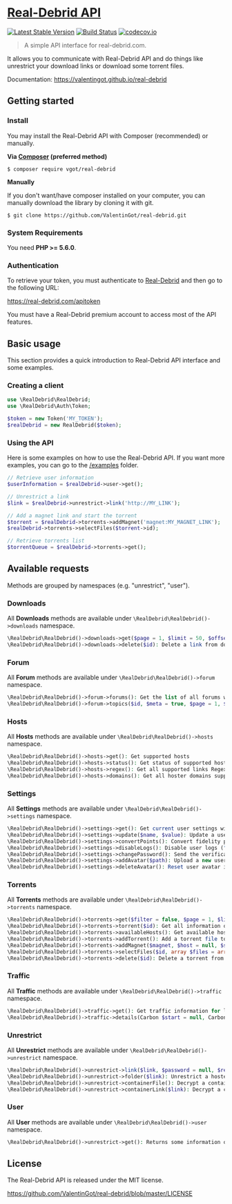 # [Real-Debrid API](https://github.com/ValentinGot/real-debrid)

[![Latest Stable Version](https://poser.pugx.org/vgot/real-debrid/v/stable)](https://packagist.org/packages/vgot/real-debrid)
[![Build Status](https://travis-ci.org/ValentinGot/real-debrid.svg)](https://travis-ci.org/ValentinGot/real-debrid)
[![codecov.io](https://codecov.io/github/ValentinGot/real-debrid/coverage.svg?branch=master)](https://codecov.io/github/ValentinGot/real-debrid?branch=master)

> A simple API interface for real-debrid.com.

It allows you to communicate with Real-Debrid API and do things like unrestrict your download links or download some torrent files.

Documentation: https://valentingot.github.io/real-debrid

## Getting started

### Install

You may install the Real-Debrid API with Composer (recommended) or manually.

**Via [Composer](https://getcomposer.org) (preferred method)**

```
$ composer require vgot/real-debrid
```

**Manually**

If you don't want/have composer installed on your computer, you can manually download the library by cloning it with git.

```
$ git clone https://github.com/ValentinGot/real-debrid.git
```

### System Requirements

You need **PHP >= 5.6.0**.

### Authentication

To retrieve your token, you must authenticate to [Real-Debrid](https://real-debrid.com/) and then go to the following URL:

https://real-debrid.com/apitoken

You must have a Real-Debrid premium account to access most of the API features.

## Basic usage

This section provides a quick introduction to Real-Debrid API interface and some examples.

### Creating a client

```php
use \RealDebrid\RealDebrid;
use \RealDebrid\Auth\Token;

$token = new Token('MY_TOKEN');
$realDebrid = new RealDebrid($token);
```

### Using the API

Here is some examples on how to use the Real-Debrid API.
If you want more examples, you can go to the [/examples](https://github.com/ValentinGot/real-debrid/tree/master/examples) folder.

```php
// Retrieve user information
$userInformation = $realDebrid->user->get();

// Unrestrict a link
$link = $realDebrid->unrestrict->link('http://MY_LINK');

// Add a magnet link and start the torrent
$torrent = $realDebrid->torrents->addMagnet('magnet:MY_MAGNET_LINK');
$realDebrid->torrents->selectFiles($torrent->id);

// Retrieve torrents list
$torrentQueue = $realDebrid->torrents->get();
```

## Available requests

Methods are grouped by namespaces (e.g. "unrestrict", "user").

### Downloads

All **Downloads** methods are available under ```\RealDebrid\RealDebrid()->downloads``` namespace.

```php
\RealDebrid\RealDebrid()->downloads->get($page = 1, $limit = 50, $offset = null): Get user downloads list
\RealDebrid\RealDebrid()->downloads->delete($id): Delete a link from downloads list
```

### Forum

All **Forum** methods are available under ```\RealDebrid\RealDebrid()->forum``` namespace.

```php
\RealDebrid\RealDebrid()->forum->forums(): Get the list of all forums with their category names
\RealDebrid\RealDebrid()->forum->topics($id, $meta = true, $page = 1, $limit = 50, $offset = null): Get the list of all topics inside the concerned forum
```

### Hosts

All **Hosts** methods are available under ```\RealDebrid\RealDebrid()->hosts``` namespace.

```php
\RealDebrid\RealDebrid()->hosts->get(): Get supported hosts
\RealDebrid\RealDebrid()->hosts->status(): Get status of supported hosters or not and their status on competitors
\RealDebrid\RealDebrid()->hosts->regex(): Get all supported links Regex, useful to find supported links inside a document
\RealDebrid\RealDebrid()->hosts->domains(): Get all hoster domains supported on the service
```

### Settings

All **Settings** methods are available under ```\RealDebrid\RealDebrid()->settings``` namespace.

```php
\RealDebrid\RealDebrid()->settings->get(): Get current user settings with possible values to update
\RealDebrid\RealDebrid()->settings->update($name, $value): Update a user setting. UNDER DEVELOPMENT
\RealDebrid\RealDebrid()->settings->convertPoints(): Convert fidelity points. UNDER DEVELOPMENT
\RealDebrid\RealDebrid()->settings->disableLogs(): Disable user logs ("This action is currently irreversible, take care"). UNDER DEVELOPMENT
\RealDebrid\RealDebrid()->settings->changePassword(): Send the verification email to change the password. UNDER DEVELOPMENT
\RealDebrid\RealDebrid()->settings->addAvatar($path): Upload a new user avatar image
\RealDebrid\RealDebrid()->settings->deleteAvatar(): Reset user avatar image to default
```

### Torrents

All **Torrents** methods are available under ```\RealDebrid\RealDebrid()->torrents``` namespace.

```php
\RealDebrid\RealDebrid()->torrents->get($filter = false, $page = 1, $limit = 50, $offset = null): Get user torrents list
\RealDebrid\RealDebrid()->torrents->torrent($id): Get all information on the asked torrent
\RealDebrid\RealDebrid()->torrents->availableHosts(): Get available hosts to upload the torrent to
\RealDebrid\RealDebrid()->torrents->addTorrent(): Add a torrent file to download
\RealDebrid\RealDebrid()->torrents->addMagnet($magnet, $host = null, $split = null): Add a magnet link to download
\RealDebrid\RealDebrid()->torrents->selectFiles($id, array $files = array()): Select files of a torrent to start it
\RealDebrid\RealDebrid()->torrents->delete($id): Delete a torrent from torrents list
```

### Traffic

All **Traffic** methods are available under ```\RealDebrid\RealDebrid()->traffic``` namespace.

```php
\RealDebrid\RealDebrid()->traffic->get(): Get traffic information for limited hosters (limits, current usage, extra packages)
\RealDebrid\RealDebrid()->traffic->details(Carbon $start = null, Carbon $end = null): Get traffic details on each hoster used during a defined period
```

### Unrestrict

All **Unrestrict** methods are available under ```\RealDebrid\RealDebrid()->unrestrict``` namespace.

```php
\RealDebrid\RealDebrid()->unrestrict->link($link, $password = null, $remote = null): Unrestrict a hoster link and get a new unrestricted link
\RealDebrid\RealDebrid()->unrestrict->folder($link): Unrestrict a hoster folder link and get individual links
\RealDebrid\RealDebrid()->unrestrict->containerFile(): Decrypt a container file (RSDF, CCF, CCF3, DLC)
\RealDebrid\RealDebrid()->unrestrict->containerLink($link): Decrypt a container file from a link
```

### User

All **User** methods are available under ```\RealDebrid\RealDebrid()->user``` namespace.

```php
\RealDebrid\RealDebrid()->unrestrict->get(): Returns some information on the current user
```

## License

The Real-Debrid API is released under the MIT license.

https://github.com/ValentinGot/real-debrid/blob/master/LICENSE
